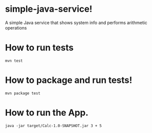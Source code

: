 # simple-java-service!
A simple Java service that shows system info and performs arithmetic operations

# How to run tests
```
mvn test
```
# How to package and run tests!
```
mvn package test
```
# How to run the App.
```
java -jar target/Calc-1.0-SNAPSHOT.jar 3 + 5
```
